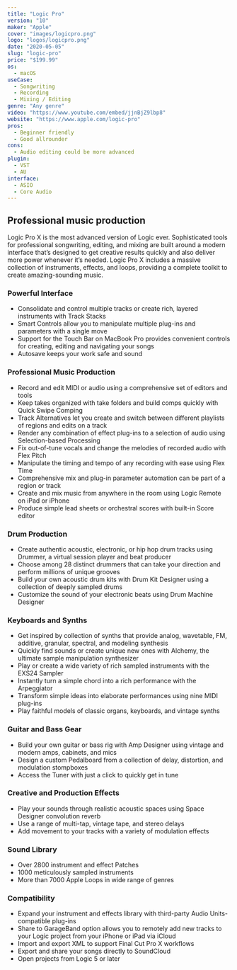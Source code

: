 ```yaml
---
title: "Logic Pro"
version: "10"
maker: "Apple"
cover: "images/logicpro.png"
logo: "logos/logicpro.png"
date: "2020-05-05"
slug: "logic-pro"
price: "$199.99"
os:
  - macOS
useCase:
  - Songwriting
  - Recording
  - Mixing / Editing
genre: "Any genre"
video: "https://www.youtube.com/embed/jjnBjZ9lbp8"
website: "https://www.apple.com/logic-pro"
pros:
  - Beginner friendly
  - Good allrounder
cons:
  - Audio editing could be more advanced
plugin:
  - VST
  - AU
interface:
  - ASIO
  - Core Audio
---
```


## Professional music production

Logic Pro X is the most advanced version of Logic ever. Sophisticated tools for professional songwriting, editing, and mixing are built around a modern interface that’s designed to get creative results quickly and also deliver more power whenever it’s needed. Logic Pro X includes a massive collection of instruments, effects, and loops, providing a complete toolkit to create amazing-sounding music.

### Powerful Interface

- Consolidate and control multiple tracks or create rich, layered instruments with Track Stacks
- Smart Controls allow you to manipulate multiple plug-ins and parameters with a single move
- Support for the Touch Bar on MacBook Pro provides convenient controls for creating, editing and navigating your songs
- Autosave keeps your work safe and sound

### Professional Music Production

- Record and edit MIDI or audio using a comprehensive set of editors and tools
- Keep takes organized with take folders and build comps quickly with Quick Swipe Comping
- Track Alternatives let you create and switch between different playlists of regions and edits on a track
- Render any combination of effect plug-ins to a selection of audio using Selection-based Processing
- Fix out-of-tune vocals and change the melodies of recorded audio with Flex Pitch
- Manipulate the timing and tempo of any recording with ease using Flex Time
- Comprehensive mix and plug-in parameter automation can be part of a region or track
- Create and mix music from anywhere in the room using Logic Remote on iPad or iPhone
- Produce simple lead sheets or orchestral scores with built-in Score editor

### Drum Production

- Create authentic acoustic, electronic, or hip hop drum tracks using Drummer, a virtual session player and beat producer
- Choose among 28 distinct drummers that can take your direction and perform millions of unique grooves
- Build your own acoustic drum kits with Drum Kit Designer using a collection of deeply sampled drums
- Customize the sound of your electronic beats using Drum Machine Designer

### Keyboards and Synths

- Get inspired by collection of synths that provide analog, wavetable, FM, additive, granular, spectral, and modeling synthesis
- Quickly find sounds or create unique new ones with Alchemy, the ultimate sample manipulation synthesizer
- Play or create a wide variety of rich sampled instruments with the EXS24 Sampler
- Instantly turn a simple chord into a rich performance with the Arpeggiator
- Transform simple ideas into elaborate performances using nine MIDI plug-ins
- Play faithful models of classic organs, keyboards, and vintage synths

### Guitar and Bass Gear

- Build your own guitar or bass rig with Amp Designer using vintage and modern amps, cabinets, and mics
- Design a custom Pedalboard from a collection of delay, distortion, and modulation stompboxes
- Access the Tuner with just a click to quickly get in tune

### Creative and Production Effects

- Play your sounds through realistic acoustic spaces using Space Designer convolution reverb
- Use a range of multi-tap, vintage tape, and stereo delays
- Add movement to your tracks with a variety of modulation effects

### Sound Library

- Over 2800 instrument and effect Patches
- 1000 meticulously sampled instruments
- More than 7000 Apple Loops in wide range of genres

### Compatibility

- Expand your instrument and effects library with third-party Audio Units-compatible plug-ins
- Share to GarageBand option allows you to remotely add new tracks to your Logic project from your iPhone or iPad via iCloud
- Import and export XML to support Final Cut Pro X workflows
- Export and share your songs directly to SoundCloud
- Open projects from Logic 5 or later
